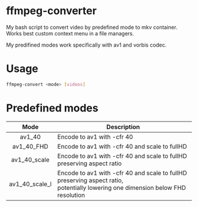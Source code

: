 # ffmpeg-converter

My bash script to convert video by predefined mode to mkv container. Works best custom context menu in a file managers.

My predifined modes work specifically with av1 and vorbis codec.

# Usage
```bash
ffmpeg-convert <mode> [videos]
```

# Predefined modes
| Mode  | Description |
| :-------------: | ------------- |
| av1_40  | Encode to av1 with -cfr 40  |
| av1_40_FHD  | Encode to av1 with -cfr 40 and scale to fullHD  |
| av1_40_scale  | Encode to av1 with -cfr 40 and scale to fullHD preserving aspect ratio |
| av1_40_scale_l  | Encode to av1 with -cfr 40 and scale to fullHD preserving aspect ratio, <br>potentially lowering one dimension below FHD resolution |
